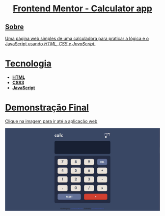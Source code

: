 <h1 align= "center">
  <a href = "https://eduardodamaceno.github.io/challenges-front/challenges/calculator-app-main
/index.html" target="_blank">Frontend Mentor - Calculator app</h1>



## Sobre

<p>Uma página web simples de uma calculadora para praticar a lógica e o JavaScript usando <em>HTML, CSS e JavaScript.</em></p>
 
<h1>Tecnologia</h1>
  <ul>
    <li><b>HTML</b></li>
    <li><b>CSS3</b></li>
    <li><b>JavaScript</b></li>
  </ul>
  
  <h1>Demonstração Final</h1>
  <p>Clique na imagem para ir até a aplicação web</p>
 <a href="https://eduardodamaceno.github.io/challenges-front/challenges/calculator-app-main/index.html"><img src="images/projectfinal.jpg"></a>




